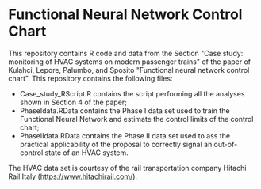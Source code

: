 # Functional Neural Network Control Chart

This repository contains R code and data from the Section "Case study: monitoring of HVAC systems on modern passenger trains" of the paper of Kulahci, Lepore, Palumbo, and Sposito "Functional neural network control chart". 
This repository contains the following files:

- Case_study_RScript.R contains the script performing all the analyses shown in Section 4 of the paper;
- PhaseIdata.RData contains the Phase I data set used to train the Functional Neural Network and estimate the control limits of the control chart;
- PhaseIIdata.RData contains the Phase II data set used to ass the practical applicability of the proposal to correctly signal an out-of-control state of an HVAC system.

 The HVAC data set is courtesy of the rail transportation company Hitachi Rail Italy (https://www.hitachirail.com/).
